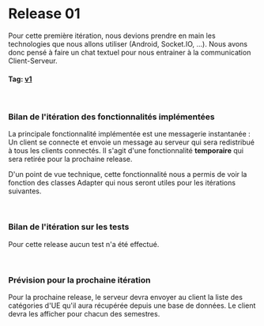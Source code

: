 # Release 01

Pour cette première itération, nous devions prendre en main les technologies que nous allons utiliser (Android, Socket.IO, ...). Nous avons donc pensé à faire un chat textuel pour nous entrainer à la communication Client-Serveur.

#### Tag: [v1](https://github.com/L3-Info-Miage-Universite-Cote-D-Azur/pl2020-plplg/tree/v1)
<br>

### Bilan de l'itération des fonctionnalités implémentées
La principale fonctionnalité implémentée est une messagerie instantanée : Un client se connecte et envoie un message au serveur qui sera redistribué à tous les clients connectés. Il s'agit d'une fonctionnalité **temporaire** qui sera retirée pour la prochaine release.

D'un point de vue technique, cette fonctionnalité nous a permis de voir la fonction des classes Adapter qui nous seront utiles pour les itérations suivantes.

<br>

### Bilan de l'itération sur les tests
Pour cette release aucun test n'a été effectué.

<br>

### Prévision pour la prochaine itération
Pour la prochaine release, le serveur devra envoyer au client la liste des catégories d'UE qu'il aura récupérée depuis une base de données.
Le client devra les afficher pour chacun des semestres.
